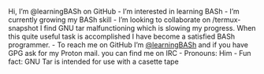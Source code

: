 Hi, I’m @learningBASh on GitHub - I’m interested in learning BASh - I’m currently growing my BASh skill - I’m looking to collaborate on /termux-snapshot I find GNU tar malfunctioning which is slowing my progress. When this quite useful task is accomplished I have become a satisfied BASh programmer. - To reach me on GitHub I’m [@learningBASh](https://github.com/learningBASh) and if you have GPG ask for my Proton mail. you can find me on IRC - Pronouns: Him - Fun fact: GNU Tar is intended for use with a casette tape

<!---
learningBASh/learningBASh is a ✨ special ✨ repository because its `README.md` (this file) appears on your GitHub profile.
You can click the Preview link to take a look at your changes.
--->


<!---
learningBASh/learningBASh is a ✨ special ✨ repository because its `README.md` (this file) appears on your GitHub profile.
You can click the Preview link to take a look at your changes.
--->
